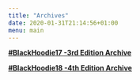 ```yaml
---
title: "Archives"
date: 2020-01-31T21:14:56+01:00
menu: main
---
```




[**#BlackHoodie17 -3rd Edition Archive**](bh2017/)

[**#BlackHoodie18 -4th Edition Archive**](bh2018/)

